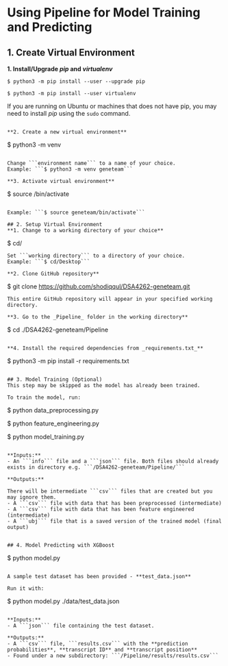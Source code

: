 # Using Pipeline for Model Training and Predicting

## 1. Create Virtual Environment
**1. Install/Upgrade _pip_ and _virtualenv_**

```
$ python3 -m pip install --user --upgrade pip

$ python3 -m pip install --user virtualenv
```

If you are running on Ubuntu or machines that does not have pip, you may need to install _pip_ using the ```sudo``` command.


```

**2. Create a new virtual environment**

```
$ python3 -m venv <environment name>
```

Change ```environment name``` to a name of your choice.
Example: ```$ python3 -m venv geneteam```

**3. Activate virtual environment**

```
$ source <environment name>/bin/activate
```

Example: ```$ source geneteam/bin/activate```

## 2. Setup Virtual Environment
**1. Change to a working directory of your choice**

```
$ cd/<working directory>
```
Set ```working directory``` to a directory of your choice.
Example: ```$ cd/Desktop```

**2. Clone GitHub repository**

```
$ git clone https://github.com/shodiqqul/DSA4262-geneteam.git
```
This entire GitHub repository will appear in your specified working directory.

**3. Go to the _Pipeline_ folder in the working directory**

```
$ cd ./DSA4262-geneteam/Pipeline
```

**4. Install the required dependencies from _requirements.txt_**

```
$ python3 -m pip install -r requirements.txt
```

## 3. Model Training (Optional)
This step may be skipped as the model has already been trained.

To train the model, run:
```
$ python data_preprocessing.py <info file path> <json file path>

$ python feature_engineering.py

$ python model_training.py
```

**Inputs:**
- An ```info``` file and a ```json``` file. Both files should already exists in directory e.g. ```/DSA4262-geneteam/Pipeline/```

**Outputs:**

There will be intermediate ```csv``` files that are created but you may ignore them.
- A ```csv``` file with data that has been preprocessed (intermediate)
- A ```csv``` file with data that has been feature engineered (intermediate)
- A ```ubj``` file that is a saved version of the trained model (final output)


## 4. Model Predicting with XGBoost

```
$ python model.py <json file path>
```

A sample test dataset has been provided - **test_data.json**

Run it with:

```
$ python model.py ./data/test_data.json
```

**Inputs:**
- A ```json``` file containing the test dataset.

**Outputs:**
- A ```csv``` file, ```results.csv``` with the **prediction probabilities**, **transcript ID** and **transcript position**
- Found under a new subdirectory: ```/Pipeline/results/results.csv```


